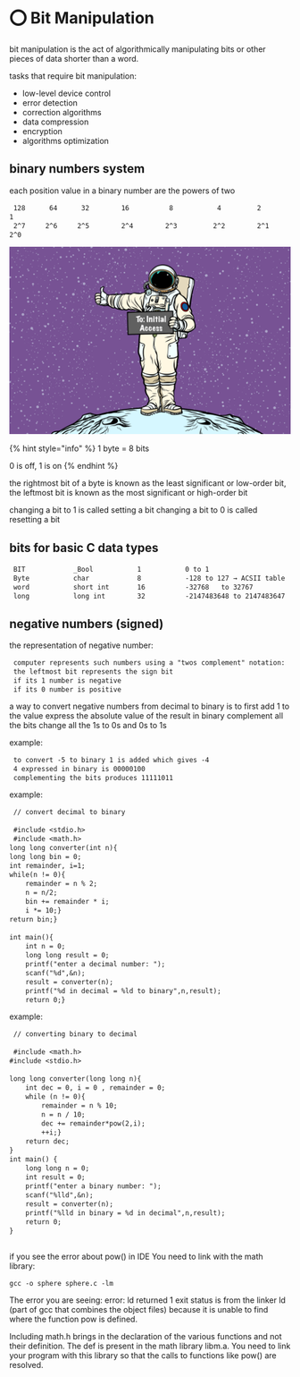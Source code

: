 # ⭕ Bit Manipulation

bit manipulation is the act of algorithmically manipulating bits or other pieces of data shorter than a word.

tasks that require bit manipulation:

* low-level device control
* error detection
* correction algorithms
* data compression
* encryption
* algorithms optimization

## binary numbers system

each position value in a binary number are the powers of two

```
 128      64      32        16          8           4         2       1
 2^7     2^6     2^5        2^4        2^3         2^2        2^1    2^0
```

![](<../../.gitbook/assets/image (26).png>)

{% hint style="info" %}
1 byte = 8 bits

0 is off, 1 is on
{% endhint %}

the rightmost bit of a byte is known as the least significant or low-order bit, the leftmost bit is known as the most significant or high-order bit

changing a bit to 1 is called setting a bit changing a bit to 0 is called resetting a bit

## bits for basic C data types

```
 BIT            _Bool           1           0 to 1
 Byte           char            8           -128 to 127 → ACSII table
 word           short int       16          -32768   to 32767
 long           long int        32          -2147483648 to 2147483647
```

## negative numbers (signed)

the representation of negative number:

```
 computer represents such numbers using a "twos complement" notation:
 the leftmost bit represents the sign bit
 if its 1 number is negative
 if its 0 number is positive
```

a way to convert negative numbers from decimal to binary is to first add 1 to the value express the absolute value of the result in binary complement all the bits change all the 1s to 0s and 0s to 1s

example:

```
 to convert -5 to binary 1 is added which gives -4 
 4 expressed in binary is 00000100
 complementing the bits produces 11111011
```

example:

```
 // convert decimal to binary
 
 #include <stdio.h>
 #include <math.h>
long long converter(int n){
long long bin = 0;
int remainder, i=1;
while(n != 0){
    remainder = n % 2;
    n = n/2;
    bin += remainder * i;
    i *= 10;}
return bin;}

int main(){
    int n = 0;
    long long result = 0;
    printf("enter a decimal number: ");
    scanf("%d",&n);
    result = converter(n);
    printf("%d in decimal = %ld to binary",n,result);
    return 0;}
```

example:

```
 // converting binary to decimal
 
 #include <math.h>
#include <stdio.h>

long long converter(long long n){
    int dec = 0, i = 0 , remainder = 0;
    while (n != 0){
        remainder = n % 10;
        n = n / 10;
        dec += remainder*pow(2,i);
        ++i;}
    return dec;
}
int main() {
    long long n = 0;
    int result = 0;
    printf("enter a binary number: ");
    scanf("%lld",&n);
    result = converter(n);
    printf("%lld in binary = %d in decimal",n,result);
    return 0;
}
 
```

if you see the error about pow() in IDE You need to link with the math library:

```
gcc -o sphere sphere.c -lm
```

The error you are seeing: error: ld returned 1 exit status is from the linker ld (part of gcc that combines the object files) because it is unable to find where the function pow is defined.

Including math.h brings in the declaration of the various functions and not their definition. The def is present in the math library libm.a. You need to link your program with this library so that the calls to functions like pow() are resolved.
